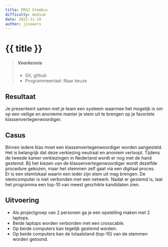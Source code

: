 ```yaml
---
title: PROJ Stembus
difficulty: medium
date: 2022-11-10
author: jsiewers
---
```



# {{ title }}

> ##### Voorkennis
> * Git, github
> * Programmeertaal: Naar keuze

## Resultaat
Je presenteert samen met je team een systeem waarmee het mogelijk is om op een veilige en anonieme manier je stem uit te brengen op je favoriete klassenvertegenwoordiger.


## Casus
Binnen iedere klas moet een klassenvertegenwoordiger worden aangesteld. Het is belangrijk dat deze verkiezing neutraal en anoniem verloopt. Tijdens de tweede kamer verkiezingen in Nederland wordt er nog met de hand gestemd. Bij het kiezen van de klassenvertegenwoordiger wordt dezelfde procedure gekozen, maar het stemmen zelf gaat via een digitaal proces.  
Er is een stemlokaal waarin een ieder zijn stem uit mag brengen. De stemcomputer is niet verbonden met een netwerk.
Nadat er gestemd is, laat het programma een top-10 van meest geschikte kandidaten zien.

## Uitvoering
* Als projectgroep van 2 personen ga je een opstelling maken met 2 laptops. 
* Beide laptops worden verbonden met een crosscable.
* Op beide computers kan tegelijk gestemd worden.
* Op beide computers kan de totaalstand (top-10) van de stemmen worden getoond.

 